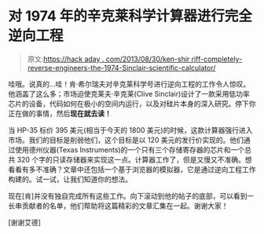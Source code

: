 # 对 1974 年的辛克莱科学计算器进行完全逆向工程

> 原文:[https://hack aday . com/2013/08/30/ken-shir riff-completely-reverse-engineers-the-1974-Sinclair-scientific-calculator/](https://hackaday.com/2013/08/30/ken-shirriff-completely-reverse-engineers-the-1974-sinclair-scientific-calculator/)

哇哦。说真的…哇！肯·希尔瑞夫对辛克莱科学号进行逆向工程的工作令人惊叹。他涵盖了这么多；市场迫使克莱夫·辛克莱(Clive Sinclair)设计了一款采用低功率芯片的设备，代码如何在极小的空间内运行，以及对硅片本身的深入研究。停下你正在做的事情，然后**现在就去读！**

当 HP-35 标价 395 美元(相当于今天的 1800 美元)的时候，这款计算器强行进入市场。我们的目标是削弱他们，这个目标是以 120 美元的发行价实现的。他们通过使用德州仪器(Texas Instruments)的一个只有三个存储寄存器的芯片和一个总共 320 个字的只读存储器来实现这一点。计算器工作了，但是又慢又不准确。想看看有多不准确？文章中还包括一个基于浏览器的模拟器，它是通过逆向工程工作构建的。试一试，让我们知道你的想法。

现在[肯]并没有独自完成所有这些工作。向下滚动到他的帖子的底部，可以看到一长串贡献者的名单，他们帮助将这篇精彩的文章汇集在一起。谢谢大家！

[谢谢艾德]